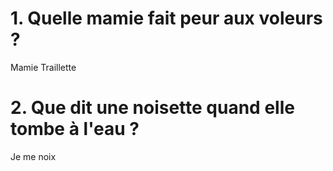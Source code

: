 # 1. Quelle mamie fait peur aux voleurs ?
Mamie Traillette

# 2. Que dit une noisette quand elle tombe à l'eau ?
Je me noix